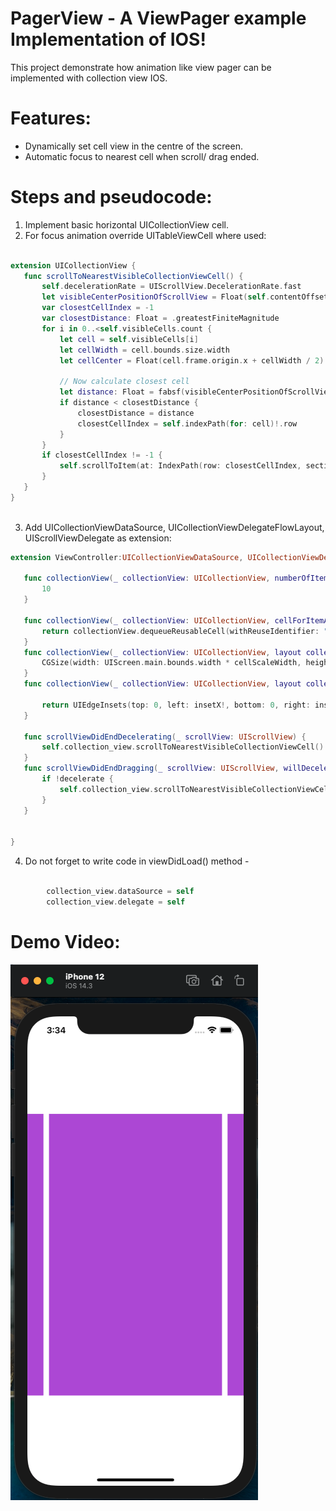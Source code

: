 # PagerView - A ViewPager example Implementation of IOS!

This project demonstrate how animation like view pager can be implemented with collection view IOS.

# Features:

 - Dynamically set cell view in the centre of the screen.
 - Automatic focus to nearest cell when scroll/ drag ended.

# Steps and pseudocode:

 1. Implement basic horizontal UICollectionView cell.
 2. For focus animation override UITableViewCell where used:
 
  
 ```Swift
 
 extension UICollectionView {
    func scrollToNearestVisibleCollectionViewCell() {
        self.decelerationRate = UIScrollView.DecelerationRate.fast
        let visibleCenterPositionOfScrollView = Float(self.contentOffset.x + (self.bounds.size.width / 2))
        var closestCellIndex = -1
        var closestDistance: Float = .greatestFiniteMagnitude
        for i in 0..<self.visibleCells.count {
            let cell = self.visibleCells[i]
            let cellWidth = cell.bounds.size.width
            let cellCenter = Float(cell.frame.origin.x + cellWidth / 2)

            // Now calculate closest cell
            let distance: Float = fabsf(visibleCenterPositionOfScrollView - cellCenter)
            if distance < closestDistance {
                closestDistance = distance
                closestCellIndex = self.indexPath(for: cell)!.row
            }
        }
        if closestCellIndex != -1 {
            self.scrollToItem(at: IndexPath(row: closestCellIndex, section: 0), at: .centeredHorizontally, animated: true)
        }
    }
}
 
 
 
 ```
 
 3. Add UICollectionViewDataSource, UICollectionViewDelegateFlowLayout, UIScrollViewDelegate as extension:
 
 ```Swift
 extension ViewController:UICollectionViewDataSource, UICollectionViewDelegateFlowLayout, UIScrollViewDelegate{
    
    func collectionView(_ collectionView: UICollectionView, numberOfItemsInSection section: Int) -> Int {
        10
    }
    
    func collectionView(_ collectionView: UICollectionView, cellForItemAt indexPath: IndexPath) -> UICollectionViewCell {
        return collectionView.dequeueReusableCell(withReuseIdentifier: "CustomCollectionViewCell", for: indexPath)
    }
    func collectionView(_ collectionView: UICollectionView, layout collectionViewLayout: UICollectionViewLayout, sizeForItemAt indexPath: IndexPath) -> CGSize {
        CGSize(width: UIScreen.main.bounds.width * cellScaleWidth, height: UIScreen.main.bounds.height * cellScaleHeight)
    }
    func collectionView(_ collectionView: UICollectionView, layout collectionViewLayout: UICollectionViewLayout, insetForSectionAt section: Int) -> UIEdgeInsets {
        
        return UIEdgeInsets(top: 0, left: insetX!, bottom: 0, right: insetX!)
    }
    
    func scrollViewDidEndDecelerating(_ scrollView: UIScrollView) {
        self.collection_view.scrollToNearestVisibleCollectionViewCell()
    }
    func scrollViewDidEndDragging(_ scrollView: UIScrollView, willDecelerate decelerate: Bool) {
        if !decelerate {
            self.collection_view.scrollToNearestVisibleCollectionViewCell()
        }
    }
    
    
}

 
 ```

 
  4. Do not forget to write code in viewDidLoad() method - 
  
  ```Swift
  
          collection_view.dataSource = self
          collection_view.delegate = self
  
  
  ```
  
   # Demo Video: 
 
 [![Swipable Collection View Demo](screenshots/demo_screen.png)](https://www.youtube.com/watch?v=n6-0D1r_1mM&list=PLLw6OLk_lXHrMfxlTY8fKYTBW1oTRSI6O)
  
